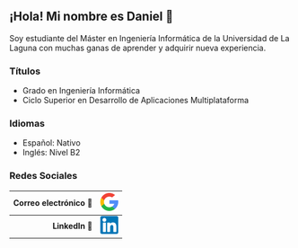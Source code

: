 ## ¡Hola! Mi nombre es Daniel :wave:

Soy estudiante del Máster en Ingeniería Informática de la Universidad de La Laguna con muchas ganas de aprender y adquirir nueva experiencia.

### Títulos
 * Grado en Ingeniería Informática
 * Ciclo Superior en Desarrollo de Aplicaciones Multiplataforma

### Idiomas
 * Español: Nativo
 * Inglés: Nivel B2

### Redes Sociales

| **Correo electrónico** :e-mail: | [<img src="img/google.png" width="32">](alu0101239187@ull.edu.es) |
| -----------------------: | :---------------------------------------------------------------------------: |
| **LinkedIn** :briefcase: | [<img src="img/linkedin.png" width="32">](https://www.linkedin.com/in/daniel-jorge-acosta/) |
